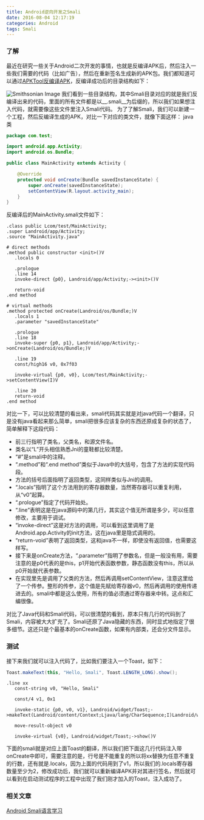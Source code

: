 ```yaml
---
title: Android逆向开发之Smali
date: 2016-08-04 12:17:19
categories: Android
tags: Smali
---
```


### 了解
最近在研究一些关于Android二次开发的事情，也就是反编译APK后，然后注入一些我们需要的代码（比如广告），然后在重新签名生成新的APK包。我们都知道可以通过[APKTool反编译APK]，反编译成功后的目录结构如下：

<!--more-->

![Smithsonian Image](/images/android-reverse-develop-smali/mulu.png)
我们看到一些目录结构，其中Smali目录对应的就是我们反编译出来的代码，里面的所有文件都是以__.smali__为后缀的，所以我们如果想注入代码，就需要像这些文件里注入Smali代码。
为了了解Smali，我们可以新建一个工程，然后反编译生成的APK，对比一下对应的类文件，就像下面这样：
java类
```java
package com.test;

import android.app.Activity;
import android.os.Bundle;

public class MainActivity extends Activity {

    @Override
    protected void onCreate(Bundle savedInstanceState) {
	    super.onCreate(savedInstanceState);
	    setContentView(R.layout.activity_main);
	}
}
```
反编译后的MainActivity.smali文件如下：
```smali
.class public Lcom/test/MainActivity;
.super Landroid/app/Activity;
.source "MainActivity.java"

# direct methods
.method public constructor <init>()V
   .locals 0

   .prologue
   .line 14
   invoke-direct {p0}, Landroid/app/Activity;-><init>()V

   return-void
.end method

# virtual methods
.method protected onCreate(Landroid/os/Bundle;)V
   .locals 1
   .parameter "savedInstanceState"

   .prologue
   .line 18
   invoke-super {p0, p1}, Landroid/app/Activity;->onCreate(Landroid/os/Bundle;)V

   .line 19
   const/high16 v0, 0x7f03

   invoke-virtual {p0, v0}, Lcom/test/MainActivity;->setContentView(I)V

   .line 20
   return-void
.end method
```
对比一下，可以比较清楚的看出来，smali代码其实就是对java代码一个翻译，只是没有java看起来那么简单，smali把很多应该复杂的东西还原成复杂的状态了，简单解释下这段代码：
 * 前三行指明了类名，父类名，和源文件名。
 *  类名以“L”开头相信熟悉Jni的童鞋都比较清楚。
 * “#”是smali中的注释。
 * “.method”和“.end method”类似于Java中的大括号，包含了方法的实现代码段。
 * 方法的括号后面指明了返回类型，这同样类似与Jni的调用。
 * “.locals”指明了这个方法用到的寄存器数量，当然寄存器可以重复利用，从“v0”起算。
 * “.prologue”指定了代码开始处。
 * “.line”表明这是在java源码中的第几行，其实这个值无所谓是多少，可以任意修改，主要用于调试。
 * “invoke-direct”这是对方法的调用，可以看到这里调用了是Android.app.Activity的init方法，这在java里是隐式调用的。
 * “return-void”表明了返回类型，这和java不一样，即使没有返回值，也需要这样写。
 * 接下来是onCreate方法，“.parameter”指明了参数名，但是一般没有用，需要注意的是p0代表的是this，p1开始代表函数参数，静态函数没有this，所以从p0开始就代表参数。
 * 在实现里先是调用了父类的方法，然后再调用setContentView，注意这里给了一个传参。整形的传参，这个值是先赋给寄存器v0，然后再调用的使用传递进去的。smali中都是这么使用，所有的值必须通过寄存器来中转。这点和汇编很像。

对比了Java代码和Smali代码，可以很清楚的看到，原本只有几行的代码到了Smali，内容被大大扩充了。Smali还原了Java隐藏的东西，同时显式地指定了很多细节。这还只是个最基本的onCreate函数，如果有内部类，还会分文件显示。

### 测试
接下来我们就可以注入代码了，比如我们要注入一个Toast，如下：
```java
Toast.makeText(this, "Hello, Smali", Toast.LENGTH_LONG).show();
```
```smali
.line xx
   const-string v0, "Hello, Smali"

   const/4 v1, 0x1

   invoke-static {p0, v0, v1}, Landroid/widget/Toast;->makeText(Landroid/content/Context;Ljava/lang/CharSequence;I)Landroid/widget/Toast;

   move-result-object v0

   invoke-virtual {v0}, Landroid/widget/Toast;->show()V
```
下面的smali就是对应上面Toast的翻译，所以我们把下面这几行代码注入带onCreate中即可，需要注意的是，行号是不能重复的所以将xx替换为任意不重复的行数，还有就是.locals，因为上面的代码用到了v1，所以我们的.locals寄存器数量至少为2，修改成功后，我们就可以重新编译APK并对其进行签名，然后就可以看到在启动测试程序的工程中出现了我们刚才加入的Toast，注入成功了。

### 相关文章
[Android Smali语言学习]

[Android Smali语言学习]: http://blog.csdn.net/wdaming1986/article/details/8299996
[APKTool反编译APK]: http://wangchao.im/2016/01/20/android-secondary-build/